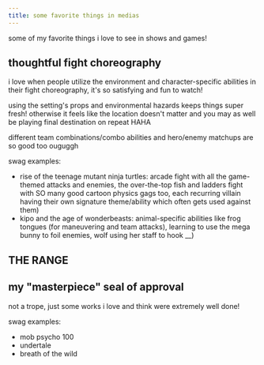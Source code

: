 ```yaml
---
title: some favorite things in medias
---
```


some of my favorite things i love to see in shows and games!

## thoughtful fight choreography

i love when people utilize the environment and character-specific abilities in their fight choreography, it's so satisfying and fun to watch!

using the setting's props and environmental hazards keeps things super fresh! otherwise it feels like the location doesn't matter and you may as well be playing final destination on repeat HAHA

different team combinations/combo abilities and hero/enemy matchups are so good too ouguggh

swag examples:

- rise of the teenage mutant ninja turtles: arcade fight with all the game-themed attacks and enemies, the over-the-top fish and ladders fight with SO many good cartoon physics gags too, each recurring villain having their own signature theme/ability which often gets used against them)
- kipo and the age of wonderbeasts: animal-specific abilities like frog tongues (for maneuvering and team attacks), learning to use the mega bunny to foil enemies, wolf using her staff to hook __)

## THE RANGE


## my "masterpiece" seal of approval

not a trope, just some works i love and think were extremely well done!

swag examples:

- mob psycho 100
- undertale
- breath of the wild

